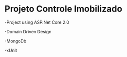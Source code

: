# Projeto Controle Imobilizado


-Project using ASP.Net Core 2.0

-Domain Driven Design

-MongoDb

-xUnit 
